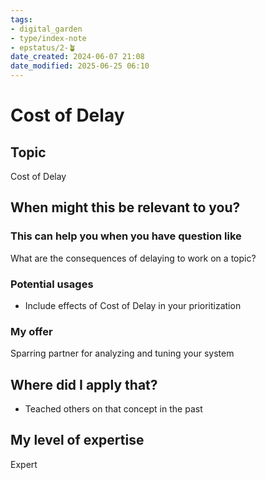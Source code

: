 ```yaml
---
tags: 
- digital_garden
- type/index-note
- epstatus/2-🪴
date_created: 2024-06-07 21:08
date_modified: 2025-06-25 06:10
---
```

# Cost of Delay

## Topic

Cost of Delay

## When might this be relevant to you?

### This can help you when you have question like

What are the consequences of delaying to work on a topic?

### Potential usages

-   Include effects of Cost of Delay in your prioritization

### My offer

Sparring partner for analyzing and tuning your system

## Where did I apply that?

-   Teached others on that concept in the past

## My level of expertise

Expert